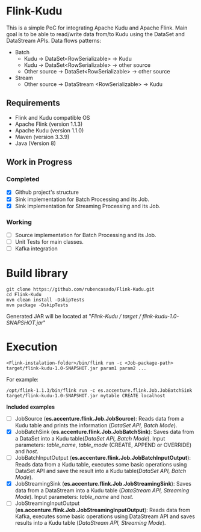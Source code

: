 # Flink-Kudu
This is a simple PoC for integrating Apache Kudu and Apache Flink. Main goal is to be able to read/write data from/to Kudu using the DataSet and DataStream APIs.
Data flows patterns:
* Batch
  * Kudu -> DataSet\<RowSerializable\> -> Kudu
  * Kudu -> DataSet\<RowSerializable\> -> other source
  * Other source -> DataSet\<RowSerializable\> -> other source
* Stream
  * Other source -> DataStream \<RowSerializable\> -> Kudu


## Requirements

* Flink and Kudu compatible OS
* Apache Flink (version 1.1.3)
* Apache Kudu (version 1.1.0)
* Maven (version 3.3.9)
* Java (Version 8)


## Work in Progress
### Completed
- [x] Github project's structure
- [x] Sink implementation for Batch Processing and its Job.
- [x] Sink implementation for Streaming Processing and its Job.

### Working
- [ ] Source implementation for Batch Processing and its Job.
- [ ] Unit Tests for main classes.
- [ ] Kafka integration

# Build library

```
git clone https://github.com/rubencasado/Flink-Kudu.git
cd Flink-Kudu
mvn clean install -DskipTests 
mvn package -DskipTests
```
Generated JAR will be located at "*Flink-Kudu / target / flink-kudu-1.0-SNAPSHOT.jar*"

# Execution

```
<Flink-instalation-folder>/bin/flink run -c <Job-package-path> target/flink-kudu-1.0-SNAPSHOT.jar param1 param2 ...
```
For example:
```
/opt/flink-1.1.3/bin/flink run -c es.accenture.flink.Job.JobBatchSink target/flink-kudu-1.0-SNAPSHOT.jar mytable CREATE localhost
```
**Included examples**
- [ ] JobSource (**es.accenture.flink.Job.JobSource**): Reads data from a Kudu table and prints the information (*DataSet API, Batch Mode*).
- [x] JobBatchSink (**es.accenture.flink.Job.JobBatchSink**): Saves data from a DataSet into a Kudu table(*DataSet API, Batch Mode*). Input parameters: *table_name*, *table_mode* (CREATE, APPEND or OVERRIDE) and *host*.
- [ ] JobBatchInputOutput (**es.accenture.flink.Job.JobBatchInputOutput**): Reads data from a Kudu table, executes some basic operations using DataSet API and save the result into a Kudu table(*DataSet API, Batch Mode*).
- [x] JobStreamingSink (**es.accenture.flink.Job.JobStreamingSink**): Saves data from a DataStream into a Kudu table (*DataStream API, Streaming Mode*). Input parameters: *table_name* and *host*.
- [ ] JobStreamingInputOutput (**es.accenture.flink.Job.JobStreamingInputOutput**): Reads data from Kafka, executes some basic operations using DataStream API and saves results into a Kudu table (*DataStream API, Streaming Mode*).
